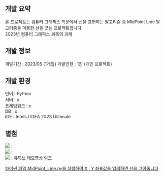 ## 개발 요약
<p>
  본 프로젝트는 컴퓨터 그래픽스 학문에서 선을 표현하는 알고리즘 중 MidPoint Line 알고리즘을 이용한 선을 긋는 프로젝트입니다 <br>
  2023년 컴퓨터 그래픽스 과목의 과제<br>
</p>

## 개발 정보
<p>
  개발기간 : 2023/05 (1개월)
  개발인원 : 1인 (개인 프로젝트)
</p>

## 개발 환경
<p>
  언어 : Python <br>
  서버 : x <br>
  프레임워크 : x <br>
  DB : x <br>
  IDE : IntelliJ IDEA 2023 Ulitimate <br>
</p>

## 별첨
<img src="https://img.shields.io/badge/GitHub-181717?style=flat-square&logo=GitHub&logoColor=white"/> : <br> 
<img src="https://img.shields.io/badge/Google Cloud-4285F4?style=flat-square&logo=Google Cloud&logoColor=white"/> : <br> 
<img src = "https://img.shields.io/badge/Youtube-ff0000?style=flat-square&logo=youtube&link=https://www.youtube.com/c/kyleschool"/> : <a href = "https://youtu.be/xIz7WrN8Coc"> 유튜브 데모영상 링크 <br>
<p>
  파이썬 파일 MidPoint_Line.py을 실행하여 X , Y 좌표값을 입력하면 선을 그어줍니다
</p>
